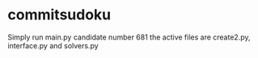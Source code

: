 # commitsudoku
Simply run main.py
candidate number 681
the active files are create2.py, interface.py and solvers.py